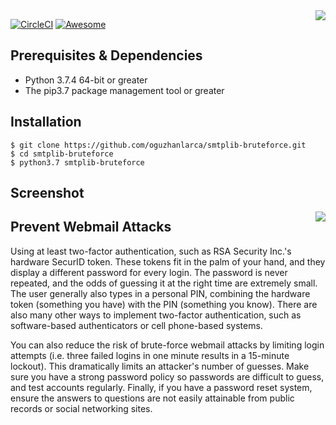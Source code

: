 <img src="icon.png" align="right" />

[![CircleCI](https://circleci.com/gh/oguzhanlarca/smtplib-bruteforce/tree/master.svg?style=svg)](https://circleci.com/gh/oguzhanlarca/smtplib-bruteforce/tree/master) [![Awesome](https://cdn.rawgit.com/sindresorhus/awesome/d7305f38d29fed78fa85652e3a63e154dd8e8829/media/badge.svg)](https://github.com/oguzhanlarca/smtplib-bruteforce)

## Prerequisites & Dependencies
*   Python 3.7.4 64-bit or greater
*   The pip3.7 package management tool or greater

## Installation
```
$ git clone https://github.com/oguzhanlarca/smtplib-bruteforce.git
$ cd smtplib-bruteforce
$ python3.7 smtplib-bruteforce
```

## Screenshot
<img src="screenshot.png" align="right" />

## Prevent Webmail Attacks
Using at least two-factor authentication, such as RSA Security Inc.'s hardware SecurID token. These tokens fit in the palm of your hand, and they display a different password for every login. The password is never repeated, and the odds of guessing it at the right time are extremely small. The user generally also types in a personal PIN, combining the hardware token (something you have) with the PIN (something you know). There are also many other ways to implement two-factor authentication, such as software-based authenticators or cell phone-based systems.

You can also reduce the risk of brute-force webmail attacks by limiting login attempts (i.e. three failed logins in one minute results in a 15-minute lockout). This dramatically limits an attacker's number of guesses. Make sure you have a strong password policy so passwords are difficult to guess, and test accounts regularly. Finally, if you have a password reset system, ensure the answers to questions are not easily attainable from public records or social networking sites.

